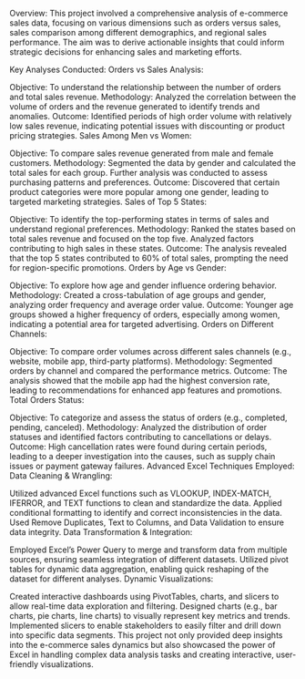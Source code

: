 Overview:
This project involved a comprehensive analysis of e-commerce sales data, focusing on various dimensions such as orders versus sales, sales comparison among different demographics, and regional sales performance. The aim was to derive actionable insights that could inform strategic decisions for enhancing sales and marketing efforts.

Key Analyses Conducted:
Orders vs Sales Analysis:

Objective: To understand the relationship between the number of orders and total sales revenue.
Methodology: Analyzed the correlation between the volume of orders and the revenue generated to identify trends and anomalies.
Outcome: Identified periods of high order volume with relatively low sales revenue, indicating potential issues with discounting or product pricing strategies.
Sales Among Men vs Women:

Objective: To compare sales revenue generated from male and female customers.
Methodology: Segmented the data by gender and calculated the total sales for each group. Further analysis was conducted to assess purchasing patterns and preferences.
Outcome: Discovered that certain product categories were more popular among one gender, leading to targeted marketing strategies.
Sales of Top 5 States:

Objective: To identify the top-performing states in terms of sales and understand regional preferences.
Methodology: Ranked the states based on total sales revenue and focused on the top five. Analyzed factors contributing to high sales in these states.
Outcome: The analysis revealed that the top 5 states contributed to 60% of total sales, prompting the need for region-specific promotions.
Orders by Age vs Gender:

Objective: To explore how age and gender influence ordering behavior.
Methodology: Created a cross-tabulation of age groups and gender, analyzing order frequency and average order value.
Outcome: Younger age groups showed a higher frequency of orders, especially among women, indicating a potential area for targeted advertising.
Orders on Different Channels:

Objective: To compare order volumes across different sales channels (e.g., website, mobile app, third-party platforms).
Methodology: Segmented orders by channel and compared the performance metrics.
Outcome: The analysis showed that the mobile app had the highest conversion rate, leading to recommendations for enhanced app features and promotions.
Total Orders Status:

Objective: To categorize and assess the status of orders (e.g., completed, pending, canceled).
Methodology: Analyzed the distribution of order statuses and identified factors contributing to cancellations or delays.
Outcome: High cancellation rates were found during certain periods, leading to a deeper investigation into the causes, such as supply chain issues or payment gateway failures.
Advanced Excel Techniques Employed:
Data Cleaning & Wrangling:

Utilized advanced Excel functions such as VLOOKUP, INDEX-MATCH, IFERROR, and TEXT functions to clean and standardize the data.
Applied conditional formatting to identify and correct inconsistencies in the data.
Used Remove Duplicates, Text to Columns, and Data Validation to ensure data integrity.
Data Transformation & Integration:

Employed Excel’s Power Query to merge and transform data from multiple sources, ensuring seamless integration of different datasets.
Utilized pivot tables for dynamic data aggregation, enabling quick reshaping of the dataset for different analyses.
Dynamic Visualizations:

Created interactive dashboards using PivotTables, charts, and slicers to allow real-time data exploration and filtering.
Designed charts (e.g., bar charts, pie charts, line charts) to visually represent key metrics and trends.
Implemented slicers to enable stakeholders to easily filter and drill down into specific data segments.
This project not only provided deep insights into the e-commerce sales dynamics but also showcased the power of Excel in handling complex data analysis tasks and creating interactive, user-friendly visualizations.

